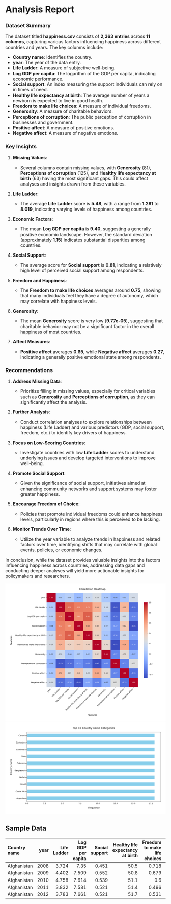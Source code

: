 # Analysis Report

### Dataset Summary

The dataset titled **happiness.csv** consists of **2,363 entries** across **11 columns**, capturing various factors influencing happiness across different countries and years. The key columns include:

- **Country name**: Identifies the country.
- **year**: The year of the data entry.
- **Life Ladder**: A measure of subjective well-being.
- **Log GDP per capita**: The logarithm of the GDP per capita, indicating economic performance.
- **Social support**: An index measuring the support individuals can rely on in times of need.
- **Healthy life expectancy at birth**: The average number of years a newborn is expected to live in good health.
- **Freedom to make life choices**: A measure of individual freedoms.
- **Generosity**: A measure of charitable behaviors.
- **Perceptions of corruption**: The public perception of corruption in businesses and government.
- **Positive affect**: A measure of positive emotions.
- **Negative affect**: A measure of negative emotions.

### Key Insights

1. **Missing Values**: 
   - Several columns contain missing values, with **Generosity** (81), **Perceptions of corruption** (125), and **Healthy life expectancy at birth** (63) having the most significant gaps. This could affect analyses and insights drawn from these variables.

2. **Life Ladder**:
   - The average **Life Ladder** score is **5.48**, with a range from **1.281** to **8.019**, indicating varying levels of happiness among countries.

3. **Economic Factors**:
   - The mean **Log GDP per capita** is **9.40**, suggesting a generally positive economic landscape. However, the standard deviation (approximately **1.15**) indicates substantial disparities among countries.

4. **Social Support**:
   - The average score for **Social support** is **0.81**, indicating a relatively high level of perceived social support among respondents.

5. **Freedom and Happiness**:
   - The **Freedom to make life choices** averages around **0.75**, showing that many individuals feel they have a degree of autonomy, which may correlate with happiness levels.

6. **Generosity**:
   - The mean **Generosity** score is very low (**9.77e-05**), suggesting that charitable behavior may not be a significant factor in the overall happiness of most countries.

7. **Affect Measures**:
   - **Positive affect** averages **0.65**, while **Negative affect** averages **0.27**, indicating a generally positive emotional state among respondents.

### Recommendations

1. **Address Missing Data**: 
   - Prioritize filling in missing values, especially for critical variables such as **Generosity** and **Perceptions of corruption**, as they can significantly affect the analysis.

2. **Further Analysis**: 
   - Conduct correlation analyses to explore relationships between happiness (Life Ladder) and various predictors (GDP, social support, freedom, etc.) to identify key drivers of happiness.

3. **Focus on Low-Scoring Countries**: 
   - Investigate countries with low **Life Ladder** scores to understand underlying issues and develop targeted interventions to improve well-being.

4. **Promote Social Support**: 
   - Given the significance of social support, initiatives aimed at enhancing community networks and support systems may foster greater happiness.

5. **Encourage Freedom of Choice**: 
   - Policies that promote individual freedoms could enhance happiness levels, particularly in regions where this is perceived to be lacking.

6. **Monitor Trends Over Time**: 
   - Utilize the year variable to analyze trends in happiness and related factors over time, identifying shifts that may correlate with global events, policies, or economic changes.

In conclusion, while the dataset provides valuable insights into the factors influencing happiness across countries, addressing data gaps and conducting deeper analyses will yield more actionable insights for policymakers and researchers.

![Chart](./happiness_heatmap.png)
![Chart](./happiness_barplot.png)

## Sample Data

| Country name   |   year |   Life Ladder |   Log GDP per capita |   Social support |   Healthy life expectancy at birth |   Freedom to make life choices |   Generosity |   Perceptions of corruption |   Positive affect |   Negative affect |
|:---------------|-------:|--------------:|---------------------:|-----------------:|-----------------------------------:|-------------------------------:|-------------:|----------------------------:|------------------:|------------------:|
| Afghanistan    |   2008 |         3.724 |                7.35  |            0.451 |                               50.5 |                          0.718 |        0.164 |                       0.882 |             0.414 |             0.258 |
| Afghanistan    |   2009 |         4.402 |                7.509 |            0.552 |                               50.8 |                          0.679 |        0.187 |                       0.85  |             0.481 |             0.237 |
| Afghanistan    |   2010 |         4.758 |                7.614 |            0.539 |                               51.1 |                          0.6   |        0.118 |                       0.707 |             0.517 |             0.275 |
| Afghanistan    |   2011 |         3.832 |                7.581 |            0.521 |                               51.4 |                          0.496 |        0.16  |                       0.731 |             0.48  |             0.267 |
| Afghanistan    |   2012 |         3.783 |                7.661 |            0.521 |                               51.7 |                          0.531 |        0.234 |                       0.776 |             0.614 |             0.268 |
